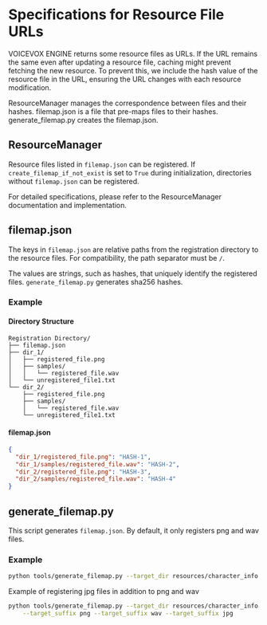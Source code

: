 # Specifications for Resource File URLs

VOICEVOX ENGINE returns some resource files as URLs.
If the URL remains the same even after updating a resource file, caching might prevent fetching the new resource.
To prevent this, we include the hash value of the resource file in the URL, ensuring the URL changes with each resource modification.

ResourceManager manages the correspondence between files and their hashes.
filemap.json is a file that pre-maps files to their hashes.
generate_filemap.py creates the filemap.json.

## ResourceManager

Resource files listed in `filemap.json` can be registered.
If `create_filemap_if_not_exist` is set to `True` during initialization, directories without `filemap.json` can be registered.

For detailed specifications, please refer to the ResourceManager documentation and implementation.

## filemap.json

The keys in `filemap.json` are relative paths from the registration directory to the resource files.
For compatibility, the path separator must be `/`.

The values are strings, such as hashes, that uniquely identify the registered files.
`generate_filemap.py` generates sha256 hashes.

### Example

#### Directory Structure

```
Registration Directory/
├── filemap.json
├── dir_1/
│   ├── registered_file.png
│   ├── samples/
│   │   └── registered_file.wav
│   └── unregistered_file1.txt
└── dir_2/
    ├── registered_file.png
    ├── samples/
    │   └── registered_file.wav
    └── unregistered_file1.txt
```

#### filemap.json

```json
{
  "dir_1/registered_file.png": "HASH-1",
  "dir_1/samples/registered_file.wav": "HASH-2",
  "dir_2/registered_file.png": "HASH-3",
  "dir_2/samples/registered_file.wav": "HASH-4"
}
```

## generate_filemap.py

This script generates `filemap.json`.
By default, it only registers png and wav files.

### Example

```bash
python tools/generate_filemap.py --target_dir resources/character_info
```

Example of registering jpg files in addition to png and wav

```bash
python tools/generate_filemap.py --target_dir resources/character_info \
    --target_suffix png --target_suffix wav --target_suffix jpg
```
